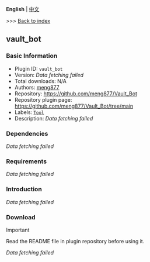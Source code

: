 **English** | [中文](readme-zh_cn.md)

\>\>\> [Back to index](/readme.md)

## vault_bot

### Basic Information

- Plugin ID: `vault_bot`
- Version: *Data fetching failed*
- Total downloads: N/A
- Authors: [meng877](https://github.com/meng877)
- Repository: https://github.com/meng877/Vault_Bot
- Repository plugin page: https://github.com/meng877/Vault_Bot/tree/main
- Labels: [`Tool`](/labels/tool/readme.md)
- Description: *Data fetching failed*

### Dependencies

*Data fetching failed*

### Requirements

*Data fetching failed*

### Introduction

*Data fetching failed*
### Download

> [!IMPORTANT]
> Read the README file in plugin repository before using it.

*Data fetching failed*

